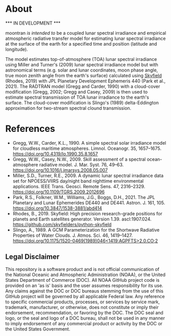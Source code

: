 # About

*** IN DEVELOPMENT ***

moontran _is intended to_ be a coupled lunar spectral irradiance and empirical atmospheric radiative transfer model for estimating lunar spectral irradiance at the surface of the earth for a specified time and position (latitude and longitude).

The model estimates top-of-atmosphere (TOA) lunar spectral irradiance using Miller and Turner's (2009) lunar spectral irradiance model but with astronomical terms (e.g. solar and lunar coordinates, moon phase angle, true moon zenith angle from the earth's surface) calculated using [Skyfield](https://github.com/skyfielders/python-skyfield/) (Rhodes, 2019) with JPL Planetary Development Ephemeris 440 (Park et al., 2021). The RADTRAN model (Gregg and Carder, 1990) with a cloud-cover modification (Gregg, 2002; Gregg and Casey, 2009) is then used to estimate spectral transmission of TOA lunar irradiance to the earth's surface. The cloud-cover modification is Slingo's (1989) delta-Eddington approximation for two-stream spectral clound transmission.

# References

- Gregg, W.W., Carder, K.L., 1990. A simple spectral solar irradiance model for cloudless maritime atmospheres. Limnol. Oceanogr. 35, 1657–1675. https://doi.org/10.4319/lo.1990.35.8.1657
- Gregg, W.W., Casey, N.W., 2009. Skill assessment of a spectral ocean-atmosphere radiative model. J. Mar. Syst. 76, 49–63. https://doi.org/10.1016/j.jmarsys.2008.05.007<br>
- Miller, S.D., Turner, R.E., 2009. A dynamic lunar spectral irradiance data set for NPOESS/VIIRS day/night band nighttime environmental applications. IEEE Trans. Geosci. Remote Sens. 47, 2316–2329. https://doi.org/10.1109/TGRS.2009.2012696<br>
- Park, R.S., Folkner, W.M., Williams, J.G., Boggs, D.H., 2021. The JPL Planetary and Lunar Ephemerides DE440 and DE441. Astron. J. 161, 105. https://doi.org/10.3847/1538-3881/abd414<br>
- Rhodes, B., 2019. Skyfield: High precision research-grade positions for planets and Earth satellites generator. Version 1.39. ascl:1907.024. https://github.com/skyfielders/python-skyfield<br>
- Slingo, A., 1989. A GCM Parameterization for the Shortwave Radiative Properties of Water Clouds. J. Atmos. Sci. 46, 1419–1427. [https://doi.org/10.1175/1520-0469(1989)046<1419:AGPFTS>2.0.CO;2](https://doi.org/10.1175/1520-0469(1989)046<1419:AGPFTS>2.0.CO;2)<br>

## Legal Disclaimer

This repository is a software product and is not official communication of the National Oceanic and Atmospheric Administration (NOAA), or the United States Department of Commerce (DOC). All NOAA GitHub project code is provided on an 'as is' basis and the user assumes responsibility for its use. Any claims against the DOC or DOC bureaus stemming from the use of this GitHub project will be governed by all applicable Federal law. Any reference to specific commercial products, processes, or services by service mark, trademark, manufacturer, or otherwise, does not constitute or imply their endorsement, recommendation, or favoring by the DOC. The DOC seal and logo, or the seal and logo of a DOC bureau, shall not be used in any manner to imply endorsement of any commercial product or activity by the DOC or the United States Government.
